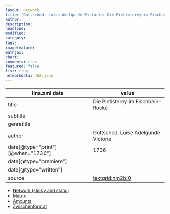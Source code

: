```yaml
---
layout: network
title: "Gottsched, Luise Adelgunde Victorie: Die Pietisterey im Fischbein-Rocke (1736)"
author:
description:
headline:
modified:
category:
tags:
imagefeature: 
mathjax: 
chart: 
comments: true
featured: false
list: true
networkdata: 462.json
---
```

lina.xml data  | value
------------- | -------------
title|Die Pietisterey im Fischbein-Rocke
subtitle|
genretitle|
author|Gottsched, Luise Adelgunde Victorie
date[@type="print"][@when="1736"]|1736
date[@type="premiere"]|
date[@type="written"]|
source|[textgrid:nm2b.0](https://textgridlab.org/1.0/tgcrud-public/rest/textgrid:nm2b.0/data)



* [Network (sticky and static)](/network462)
* [Matrix](/matrix462)
* [Amounts](/amounts462)
* [Zwischenformat](/lina462 )
